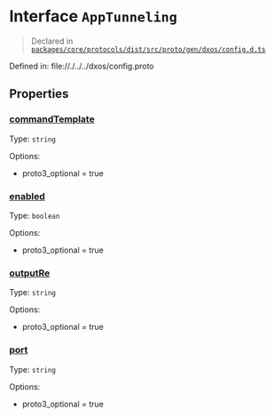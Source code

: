 # Interface `AppTunneling`
> Declared in [`packages/core/protocols/dist/src/proto/gen/dxos/config.d.ts`]()

Defined in:
   file://./../../dxos/config.proto
## Properties
### [commandTemplate]()
Type: <code>string</code>

Options:
  - proto3_optional = true
### [enabled]()
Type: <code>boolean</code>

Options:
  - proto3_optional = true
### [outputRe]()
Type: <code>string</code>

Options:
  - proto3_optional = true
### [port]()
Type: <code>string</code>

Options:
  - proto3_optional = true